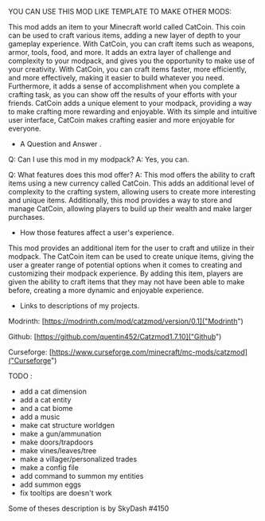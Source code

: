 YOU CAN USE THIS MOD LIKE TEMPLATE TO MAKE OTHER MODS: 

This mod adds an item to your Minecraft world called CatCoin. This coin can be used to craft various items, adding a new layer of depth to your gameplay experience. With CatCoin, you can craft items such as weapons, armor, tools, food, and more. It adds an extra layer of challenge and complexity to your modpack, and gives you the opportunity to make use of your creativity. With CatCoin, you can craft items faster, more efficiently, and more effectively, making it easier to build whatever you need. Furthermore, it adds a sense of accomplishment when you complete a crafting task, as you can show off the results of your efforts with your friends. CatCoin adds a unique element to your modpack, providing a way to make crafting more rewarding and enjoyable. With its simple and intuitive user interface, CatCoin makes crafting easier and more enjoyable for everyone.

- A Question and Answer .

Q: Can I use this mod in my modpack?
A: Yes, you can.

Q: What features does this mod offer?
A: This mod offers the ability to craft items using a new currency called CatCoin. This adds an additional level of complexity to the crafting system, allowing users to create more interesting and unique items. Additionally, this mod provides a way to store and manage CatCoin, allowing players to build up their wealth and make larger purchases.

- How those features affect a user's experience.

This mod provides an additional item for the user to craft and utilize in their modpack. The CatCoin item can be used to create unique items, giving the user a greater range of potential options when it comes to creating and customizing their modpack experience. By adding this item, players are given the ability to craft items that they may not have been able to make before, creating a more dynamic and enjoyable experience.

- Links to descriptions of my projects.

Modrinth: [https://modrinth.com/mod/catzmod/version/0.1]("Modrinth")

Github: [https://github.com/quentin452/Catzmod1.7.10]("Github")

Curseforge: [https://www.curseforge.com/minecraft/mc-mods/catzmod]("Curseforge")

TODO : 

* add a cat dimension
* add a cat entity
* and a cat biome
* add a music
* make cat structure worldgen
* make a gun/ammunation
* make doors/trapdoors
* make vines/leaves/tree
* make a villager/personalized trades
* make a config file
* add command to summon my entities
* add summon eggs
* fix tooltips are doesn't work

Some of theses description is by SkyDash #4150